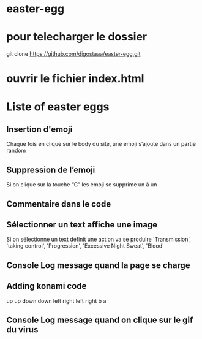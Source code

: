 # easter-egg

# pour telecharger le dossier
git clone https://github.com/digostaaa/easter-egg.git

# ouvrir le fichier index.html
# Liste of easter eggs
## Insertion d'emoji
Chaque fois en clique sur le body du site, une emoji s’ajoute dans un partie random
## Suppression de l’emoji
Si on clique sur la touche “C” les emoji se supprime un à un
## Commentaire dans le code
## Sélectionner un text affiche une image
Si on sélectionne un text définit une action va se produire 'Transmission', 'taking control', 'Progression', 'Excessive Night Sweat', 'Blood'

## Console Log message quand la page se charge
## Adding konami code
up up down down left right left right b a

## Console Log message quand on clique sur le gif du virus
